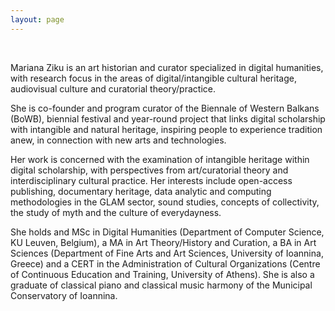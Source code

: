 ```yaml
---
layout: page
---
```


<br>

Mariana Ziku is an art historian and curator specialized in digital humanities, with research focus in the areas of digital/intangible cultural heritage, audiovisual culture and curatorial theory/practice. 

She is co-founder and program curator of the Biennale of Western Balkans (BoWB), biennial festival and year-round project that links digital scholarship with intangible and natural heritage, inspiring people to experience tradition anew, in connection with new arts and technologies. 

Her work is concerned with the examination of intangible heritage within digital scholarship, with perspectives from art/curatorial theory and interdisciplinary cultural practice. Her interests include open-access publishing, documentary heritage, data analytic and computing methodologies in the GLAM sector, sound studies, concepts of collectivity, the study of myth and the culture of everydayness. 

She holds and MSc in Digital Humanities (Department of Computer Science, KU Leuven, Belgium), a MA in Art Theory/History and Curation, a BA in Art Sciences (Department of Fine Arts and Art Sciences, University of Ioannina, Greece) and a CERT in the Administration of Cultural Organizations (Centre of Continuous Education and Training, University of Athens). She is also a graduate of classical piano and classical music harmony of the Municipal Conservatory of Ioannina. 



